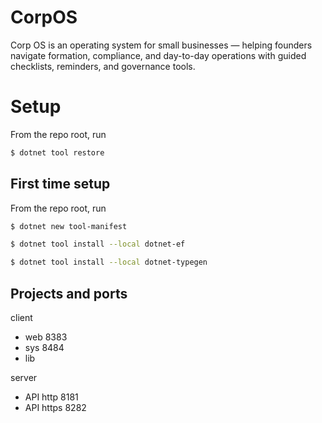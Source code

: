 # CorpOS

Corp OS is an operating system for small businesses — helping founders navigate formation, compliance, and day-to-day operations with guided checklists, reminders, and governance tools.

# Setup

From the repo root, run

```sh
$ dotnet tool restore
```

## First time setup

From the repo root, run

```sh
$ dotnet new tool-manifest
```

```sh
$ dotnet tool install --local dotnet-ef
```

```sh
$ dotnet tool install --local dotnet-typegen
```

## Projects and ports

client

* web 8383
* sys 8484
* lib

server

* API http 8181
* API https 8282

